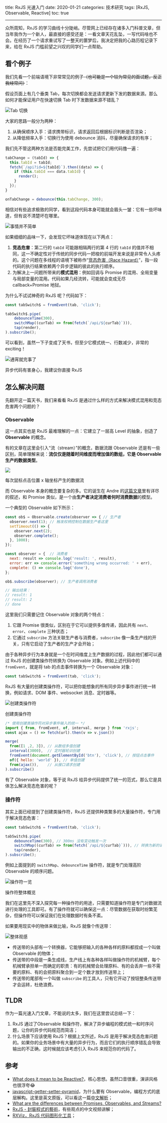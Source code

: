 title: RxJS 光速入门
date: 2020-01-21
categories: 技术研究
tags: [RxJS, Observable, Reactive]
toc: true

---

众所周知，RxJS 的学习曲线十分陡峭。尽管网上已经存在诸多入门科普文章，但当年我作为一个新人，最直接的感受还是：一看文章天花乱坠，一写代码啥也不会。在经历了一个请求重试写了一整天的噩梦后，我决定把我的心路历程记录下来，给在 RxJS 门槛前望之兴叹的同学们一点帮助。

## 看个例子

我们先看一个前端语境下非常常见的例子<del>（也可能是一个较为常见的面试题，反正我经常问）</del>：

假设页面上有几个垂类 Tab，每次切换都会发送请求更新下发的数据来源。那么如何才能保证用户在快速切换 Tab 时下发数据来源不错乱？

![Tab 切换](./tab.gif)

大家的思路一般分为两种：

1. 从确保顺序入手：请求携带标识，请求返回后根据标识判断是否渲染；
2. 从降低频率入手：切换行为使用 debounce 消抖，尽量确保请求的有序；

我们先不管这两种方法是否能完美工作，先尝试把它们用代码撸一遍：

```js
tabChange = (tabId) => {
  this.tabId = tabId;
  fetch(`/api?id=${tabId}`).then((data) => {
    if (this.tabId === data.tabId) {
      render();
    }
  });
}

onTabChange = debounce(this.tabChange, 300);
```

相信对有些追求极致的同学，看到这段代码本身可能就会眉头一皱：它有一些坏味道，但有说不清楚坏在哪里。

![事情并不简单](./not-easy.png)

如果细细的品味一下，会发现它坏味道体现在以下两点：

1. **竞态危害**：第二行的 `tabId` 可能跟相隔两行的第 4 行的 `tabId` 的值并不相同，这一不确定性对于传统的同步代码一把梭的前端开发来说是非常令人头疼的。这个问题在多线程的语境下被称作“[竞态危害（Race Hazard）](https://zh.wikipedia.org/wiki/競爭危害)”，指一段代码的执行结果依赖两个异步逻辑的彼此的执行顺序。
2. 为解决上一问题所带来的**模式混用**：例如回调与 Promise 的混用、全局变量与局部变量的混用。代码如果几经流转，可能就会变成无尽 callback+Promise 地狱。

为什么不试试神奇的 RxJS 呢？代码如下：

```js
const tabSwitch$ = fromEvent(tab, 'click');

tabSwitch$.pipe(
    debounceTime(300),
    switchMap((curTab) => from(fetch(`/api/${curTab}`))),
    tap(render),
).subscribe();
```

可以看到，虽然一下子变成了天书，但至少它模式统一、行数减少，非常的 exciting！

![通宵就完事了](./tongxiao.jpeg)

 <figcaption>异步代码有害身心，我建议你直接 RxJS</figcaption>


## 怎么解决问题

先翻开这一篇天书，我们来看看 RxJS 是通过什么样的方式来解决模式混用和竞态危害两个问题的？

### Observable

这一点其实也是 RxJS 最难理解的一点：它建立了一层高 Level 的抽象，创造了 **Observable** 的概念。

有的文章在这里会引入“流（stream）”的概念，数据流跟 Observable 还是有一些区别，简单理解来说：**流仅仅是随着时间维度而增加值的数组，它是 Observable 生产的数据类型**。

![](./stream.gif)

<p><figcaption>每次鼠标点击位置 x 轴坐标产生的数据流</figcaption></p>

而 Observable 本身的概念要复杂的多。它的诞生在 Andre 的[这篇文章](https://staltz.com/javascript-getter-setter-pyramid.html)里有详尽的叙述，和 Promise 类似，是一个由**生产者决定消费者何时消费数据**的模型。

一个典型的 Observable 如下所示：

```js
const ob$ = Observable.create(observer => { // 生产者
  observer.next(1); // 触发权柄控制在数据生产者这里
  setTimeout(() => {
    observer.next(2);
    observer.complete();
  }, 1000);
});

const observer = {  // 消费者
  next: result => console.log('result: ', result),
  error: err => console.error('something wrong occurred: ' + err),
  complete: () => console.log('done'),
};

ob$.subscribe(observer); // 生产者调用消费者

// 输出结果：
// result: 1
// result: 2
// done
```

这里我们只需要记住 Observable 对象的两个特点：

1. 它跟 Promise 很类似，区别在于它可以提供多值传递，因此共有 `next`、`error`、`complete` 三种状态；
2. 它通过 `subscribe` 方法关联生产者与消费者，`subscribe` 像一条生产线的开关，只有它启动了生产者的生产才会开始；

由于各种异步行为本身就是一个在时间维度上生产数据的过程，因此他们都可以通过 RxJS 的创建类操作符转换为 Observable 对象。例如上述代码中的 `fromEvent`，就是将 tab 的点击事件转换为一个 Observable 对象：

```js
const tabSwitch$ = fromEvent(tab, 'click');
```

RxJS 有大量的创建类操作符，可以把你能想象的所有同步异步事件进行统一转换，例如请求、DOM 事件、websocket 消息、定时器等。

![创建类操作符](./create.png)

 <p><figcaption>创建类操作符</figcaption></p>

```js
/* 使用创建类操作符对异步事件输入的统一 */
import { from, fromEvent, of, interval, merge } from 'rxjs'; 
const ajax = () => fetch(url).then(v => v.json())

merge(
  from([1 ,2, 3]), // 从数组多值创建
  interval(3000),  // 定时器轮训创建
  fromEvent(document.getElementById('btn'), 'click'), // 按钮点击事件
  of({ hello: 'world' }), // 单值创建
  from(ajax()),    // 从接口请求创建
).subscribe()
```

有了 Observable 对象，等于说 RxJS 给异步代码提供了统一的范式，那么它是具体怎么解决竞态危害的呢？

### 操作符

其实上面已经提到了创建类操作符，RxJS 还提供种类繁多的大量操作符，专门用于解决竞态危害：

```js
const tabSwitch$ = fromEvent(tab, 'click');

tabSwitch$.pipe(
    debounceTime(300), // 300ms 没有变动触发一次
    switchMap((curTab) => from(fetch(`/api/${curTab}`))), // 转换为新的请求流
    tap(render),
).subscribe();
```

例如上面提到的 `switchMap`、`debounceTime` 操作符，就是专门处理高阶 Observable 的顺序问题。

![操作符一览](./operators.png)

<p><figcaption>操作符整体概览</figcaption></p>

我们在这里先不深入探究每一种操作符的用途，只需要知道操作符是专门对数据流进行处理的工具即可。有了操作符就可以确保这一点：尽管数据在获取时纷繁芜杂，但操作符可以保证我们在处理数据时有条不紊。

如果要用现实中的物体来做比喻，RxJS 就像个传送带：

![整体观感](./stream.png)

- 传送带的头部有一个转换器，它能够把输入的各种各样的原料都捏成一个叫做 Observable 的物体；
- 传送带的中段是一条生成线，生产线上有各种各样叫做操作符的机械臂，每个机械臂承担单一而确定的职责：有的机械臂会处理原料、有的会丢弃一些不需要的原料、有的会把原料聚合到一定个数才放到传送带上；
- 传送带的尾部有一个叫做 `subscribe` 的工具人，只有它开动了按钮整条传送带才会运转，杜绝浪费。

## TLDR

作为一篇光速入门文章，不能说的太多，我们在这里尝试总结一下：

1. RxJS 通过了Observable 和操作符，解决了异步编程的模式统一和时序问题，让你的异步代码规范而简洁；
2. 什么场景下应该使用 RxJS？根据上文所述，RxJS 是用于解决竞态危害问题的。如果你的业务场景中有大量的异步行为，而且它们的执行顺序错乱会导致输出的不正确，这时候就应该考虑引入 RxJS 来规范你的代码了。

## 参考

- [What does it mean to be Reactive?](https://www.youtube.com/watch?v=sTSQlYX5DU0)，核心思想。虽然口音很重，演讲风格也很浮夸😂
- [javascript-getter-setter-pyramid](https://staltz.com/javascript-getter-setter-pyramid.html)，为什么要有 Observable，编程方式的底层解构。这里是英文原版，可以看这一篇[中文解析](https://zhuanlan.zhihu.com/p/98745778)；
- [What are the differences between Promises, Observables, and Streams?](https://medium.com/javascript-in-plain-english/promise-vs-observable-vs-stream-165a310e886f)
- [RxJS - 封裝程式的藝術](https://www.bilibili.com/video/av60370503)，有些观点的中文视频讲解；
- [RXViz，RxJS 代码图形化工具](https://rxviz.com/)；

